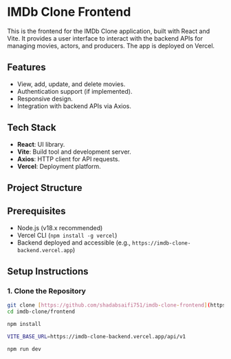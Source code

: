 # IMDb Clone Frontend

This is the frontend for the IMDb Clone application, built with React and Vite. It provides a user interface to interact with the backend APIs for managing movies, actors, and producers. The app is deployed on Vercel.

## Features
- View, add, update, and delete movies.
- Authentication support (if implemented).
- Responsive design.
- Integration with backend APIs via Axios.

## Tech Stack
- **React**: UI library.
- **Vite**: Build tool and development server.
- **Axios**: HTTP client for API requests.
- **Vercel**: Deployment platform.

## Project Structure


## Prerequisites
- Node.js (v18.x recommended)
- Vercel CLI (`npm install -g vercel`)
- Backend deployed and accessible (e.g., `https://imdb-clone-backend.vercel.app`)

## Setup Instructions

### 1. Clone the Repository
```bash
git clone [https://github.com/shadabsaifi751/imdb-clone-frontend](https://github.com/shadabsaifi751/imdb-clone-frontend)
cd imdb-clone/frontend

npm install

VITE_BASE_URL=https://imdb-clone-backend.vercel.app/api/v1

npm run dev
